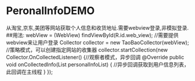# PeronalInfoDEMO
从淘宝,京东,美团等网站获取个人信息和收货地址.需要webview登录,非模拟登录.
##用法:
    webView = (WebView) findViewById(R.id.web_view);    //需要提供webview来让用户登录
    Collector collector = new TaoBaoCollector(webView); //策略模式，可以创建指定网站的收集器
    collector.startCollection(new Collector.OnCollectedListener() {//观察者模式，异步回调
        @Override
        public void onCollectedInfo(List<PersonalInfo> personalInfoList) {
             //异步回调获取到用户信息列表，此回调在主线程
        }
    });
